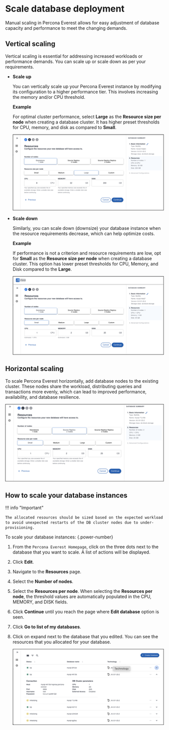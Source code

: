# Scale database deployment

Manual scaling in Percona Everest allows for easy adjustment of database capacity and performance to meet the changing demands.

## Vertical scaling
            
Vertical scaling is essential for addressing increased workloads or performance demands. You can scale up or scale down as per your requirements. 
        
- **Scale up**

    You can vertically scale up your Percona Everest instance by modifying its configuration to a higher performance tier. This involves increasing the memory and/or CPU threshold.       
    
    **Example**
        
    For optimal cluster performance, select **Large** as the **Resource size per node** when creating a database cluster. It has higher preset thresholds for CPU, memory, and disk as compared to **Small**.            
    
    ![!image](../images/everest_scale_vertically_up.png)

- **Scale down**

    Similarly, you can scale down (downsize) your database instance when the resource requirements decrease, which can help optimize costs.
            
    **Example**
      
    If performance is not a criterion and resource requirements are low, opt for **Small** as the **Resource size per node** when creating a database cluster. This option has lower preset thresholds for CPU, Memory, and Disk compared to the **Large**.        
    
    ![!image](../images/everest_db_scaling.png)

## Horizontal scaling

To scale Percona Everest horizontally, add database nodes to the existing cluster. These nodes share the workload, distributing queries and transactions more evenly, which can lead to improved performance, availability, and database resilience.

![!image](../images/everest_scale_horizontally.png)

## How to scale your database instances


!!! info "Important"

    The allocated resources should be sized based on the expected workload to avoid unexpected restarts of the DB cluster nodes due to under-provisioning.


To scale your database instances:
{.power-number}

1. From the `Percona Everest Homepage`, click on the three dots next to the database that you want to scale. A list of actions will be displayed.
2. Click **Edit**.
3. Navigate to the **Resources** page.
4. Select the **Number of nodes**. 
5. Select the **Resources per node**. When selecting the **Resources per node**, the threshold values are automatically populated in the CPU, MEMORY, and DISK fields.
6. Click **Continue** until you reach the page where **Edit database** option is seen.

7. Click **Go to list of my databases**.

8. Click on expand next to the database that you edited. You can see the resources that you allocated for your database.

    ![!image](../images/everest_resources_allocated.png)




